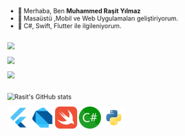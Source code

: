 - 👋 Merhaba, Ben **Muhammed Raşit Yılmaz**
- 👀 Masaüstü ,Mobil ve Web Uygulamaları geliştiriyorum.
- 🌱 C#, Swift, Flutter ile ilgileniyorum.



##
  <div>   

 <a href="mailto: yilmazrasitt@gmail.com" target="_blank"><img src="https://upload.wikimedia.org/wikipedia/commons/thumb/7/7e/Gmail_icon_%282020%29.svg/1024px-Gmail_icon_%282020%29.svg.png" height=45px target="_blank"></a>
  
  
  <a href="mailto: rasityilmaz@yaani.com" target="_blank"><img src="https://www.yaanimail.com/assets/img/common/logo.svg" target="_blank"></a>
  
  
<a href="https://www.linkedin.com/in/mrasityilmaz-1998/" target="_blank"><img src="https://img.shields.io/badge/-LinkedIn-%230077B5?style=for-the-badge&logo=linkedin&lo-goColor=white"   target="_blank"></a>   
</div>

  
##
<!---
mrasityilmaz/mrasityilmaz is a ✨ special ✨ repository because its `README.md` (this file) appears on your GitHub profile.
You can click the Preview link to take a look at your changes.        
---> 
![Rasit's GitHub stats](https://github-readme-stats.vercel.app/api?username=mrasityilmaz&count_private=true)

<code><img height="50" alt="flutter" src="https://raw.githubusercontent.com/github/explore/80688e429a7d4ef2fca1e82350fe8e3517d3494d/topics/flutter/flutter.png"></code>
<code><img height="50" alt="dart" src="https://raw.githubusercontent.com/github/explore/80688e429a7d4ef2fca1e82350fe8e3517d3494d/topics/dart/dart.png"></code>
<code><img height="50" alt="swift" src="https://raw.githubusercontent.com/github/explore/80688e429a7d4ef2fca1e82350fe8e3517d3494d/topics/swift/swift.png"></code>
<code><img height="50" alt="csharp" src="https://raw.githubusercontent.com/github/explore/80688e429a7d4ef2fca1e82350fe8e3517d3494d/topics/csharp/csharp.png"></code>
<code><img height="50" alt="python" src="https://raw.githubusercontent.com/github/explore/80688e429a7d4ef2fca1e82350fe8e3517d3494d/topics/python/python.png"></code>





[1.2]: https://raw.githubusercontent.com/MartinHeinz/MartinHeinz/master/linkedin-3-16.png (LinkedIn icon without padding)
[2]: https://www.linkedin.com/in/mrasityilmaz-1998/
